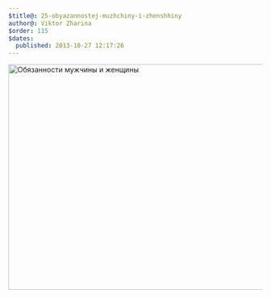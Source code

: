 ```yaml
---
$title@: 25-obyazannostej-muzhchiny-i-zhenshhiny
author@: Viktor Zharina
$order: 115
$dates:
  published: 2013-10-27 12:17:26
---
```

<img src="http://viktor.zharina.info/wp-content/uploads/2013/10/uupuwosT7Ig.jpg" alt="Обязанности мужчины и женщины" width="604" height="448" class="alignnone size-full wp-image-1066" />
